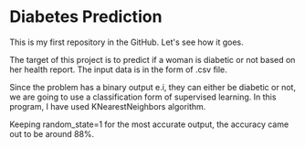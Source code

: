 # Diabetes Prediction
 This is my first repository in the GitHub. Let's see how it goes.

The target of this project is to predict if a woman is diabetic or not based on her health report.
The input data is in the form of .csv file.


Since the problem has a binary output e.i, they can either be diabetic or not, we are going to use a classification form of supervised learning.
In this program, I have used KNearestNeighbors algorithm.

Keeping random_state=1 for the most accurate output, 
the accuracy came out to be around 88%.
